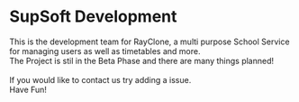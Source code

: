 # SupSoft Development


This is the development team for RayClone, a multi purpose School Service for managing users as well as timetables and more. <br>
The Project is stil in the Beta Phase and there are many things planned!<br>
<br>
If you would like to contact us try adding a issue.<br>
Have Fun!<br>

